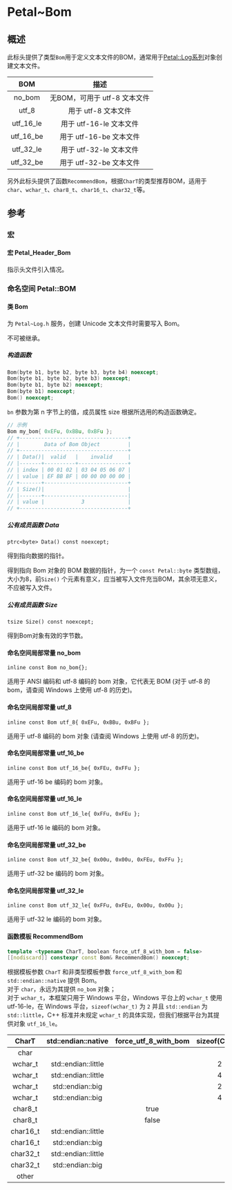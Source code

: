 # Petal~Bom

## 概述

此标头提供了类型`Bom`用于定义文本文件的BOM，通常用于[Petal::Log系列](Petal~Log.md)对象创建文本文件。

| BOM | 描述 |
| :---: | :---: |
| no_bom | 无BOM，可用于 utf-8 文本文件 |
| utf_8 | 用于 utf-8 文本文件 |
| utf_16_le | 用于 utf-16-le 文本文件 |
| utf_16_be | 用于 utf-16-be 文本文件 |
| utf_32_le | 用于 utf-32-le 文本文件 |
| utf_32_be | 用于 utf-32-be 文本文件 |

另外此标头提供了函数`RecommendBom`，根据`CharT`的类型推荐BOM，适用于`char`、`wchar_t`、`char8_t`、`char16_t`、`char32_t`等。  

## 参考

### 宏

#### 宏 Petal_Header_Bom

指示头文件引入情况。  

### 命名空间 Petal::BOM

#### 类 Bom

为 `Petal~Log.h` 服务，创建 Unicode 文本文件时需要写入 Bom。  

不可被继承。  

##### 构造函数

```C++
Bom(byte b1, byte b2, byte b3, byte b4) noexcept;
Bom(byte b1, byte b2, byte b3) noexcept;
Bom(byte b1, byte b2) noexcept;
Bom(byte b1) noexcept;
Bom() noexcept;
```

`bn` 参数为第 n 字节上的值，成员属性 size 根据所选用的构造函数确定。  

```cpp
// 示例
Bom my_bom{ 0xEFu, 0xBBu, 0xBFu };
// +-----------------------------------+
// |        Data of Bom Object         |
// +-----------------------------------+
// | Data()|  valid   |    invalid     |
// |-------+----------+----------------+
// | index | 00 01 02 | 03 04 05 06 07 |
// | value | EF BB BF | 00 00 00 00 00 |
// +-------+---------------------------+
// | Size()|                           |
// |-------+---------------------------|
// | value |            3              |
// +-----------------------------------+
```

##### 公有成员函数 Data

`ptrc<byte> Data() const noexcept;`  

得到指向数据的指针。  

得到指向 Bom 对象的 BOM 数据的指针，为一个 `const Petal::byte` 类型数组，大小为8，前`Size()` 个元素有意义，应当被写入文件充当BOM，其余项无意义，不应被写入文件。  

##### 公有成员函数 Size

`tsize Size() const noexcept;`  

得到Bom对象有效的字节数。  

#### 命名空间局部常量 no_bom

`inline const Bom no_bom{};`  

适用于 ANSI 编码和 utf-8 编码的 bom 对象，它代表无 BOM (对于 utf-8 的 bom，请查阅 Windows 上使用 utf-8 的历史)。  

#### 命名空间局部常量 utf_8

`inline const Bom utf_8{ 0xEFu, 0xBBu, 0xBFu };`  

适用于 utf-8 编码的 bom 对象 (请查阅 Windows 上使用 utf-8 的历史)。  

#### 命名空间局部常量 utf_16_be

`inline const Bom utf_16_be{ 0xFEu, 0xFFu };`

适用于 utf-16 be 编码的 bom 对象。  

#### 命名空间局部常量 utf_16_le

`inline const Bom utf_16_le{ 0xFFu, 0xFEu };`

适用于 utf-16 le 编码的 bom 对象。  

#### 命名空间局部常量 utf_32_be

`inline const Bom utf_32_be{ 0x00u, 0x00u, 0xFEu, 0xFFu };`

适用于 utf-32 be 编码的 bom 对象。  

#### 命名空间局部常量 utf_32_le

`inline const Bom utf_32_le{ 0xFFu, 0xFEu, 0x00u, 0x00u };`

适用于 utf-32 le 编码的 bom 对象。  

#### 函数模板 RecommendBom

```cpp
template <typename CharT, boolean force_utf_8_with_bom = false>
[[nodiscard]] constexpr const Bom& RecommendBom() noexcept;
```

根据模板参数 `CharT` 和非类型模板参数 `force_utf_8_with_bom` 和 `std::endian::native` 提供 Bom。  
对于 `char`，永远为其提供 `no_bom` 对象；  
对于 `wchar_t`，本框架只用于 Windows 平台，Windows 平台上的 `wchar_t` 使用 utf-16-le，在 Windows 平台，`sizeof(wchar_t)` 为 `2` 并且 `std::endian` 为 `std::little`，C++ 标准并未规定 `wchar_t` 的具体实现，但我们根据平台为其提供对象 `utf_16_le`。  

| CharT | std::endian::native | force_utf_8_with_bom | sizeof(CharT) | result |
|:---:|:---:|:---:|:---:|:---:|
| char | | | | no_bom |
| wchar_t | std::endian::little | | 2 | utf_16_le |
| wchar_t | std::endian::little | | 4 | utf_32_le |
| wchar_t | std::endian::big | | 2 | utf_16_be |
| wchar_t | std::endian::big | | 4 | utf_32_be |
| char8_t | | true | | utf_8 |
| char8_t | | false | | no_bom |
| char16_t | std::endian::little | | | utf_16_le |
| char16_t | std::endian::big | | | utf_16_be |
| char32_t | std::endian::little | | | utf_32_le |
| char32_t | std::endian::big | | | utf_32_be |
| other | | | | no_bom |
